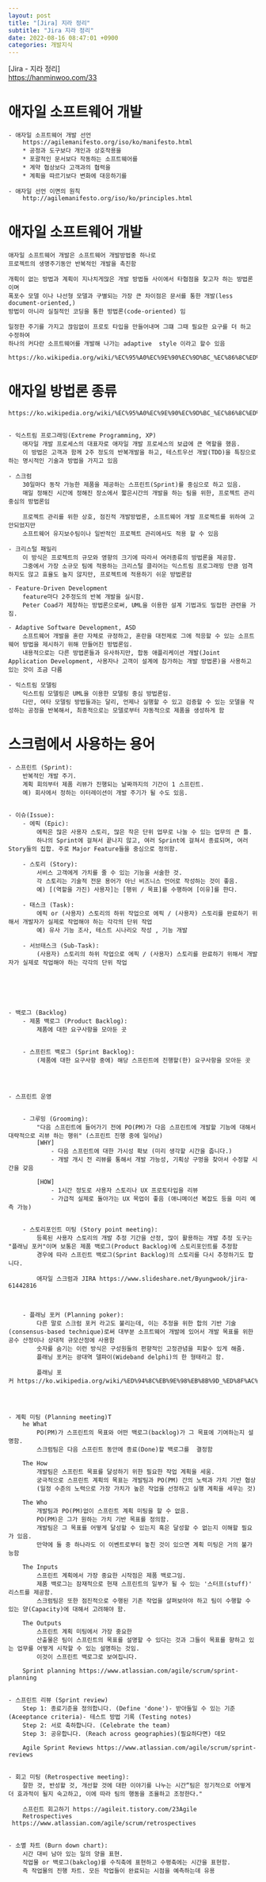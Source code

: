 ```yaml
---  
layout: post  
title: "[Jira] 지라 정리"  
subtitle: "Jira 지라 정리"  
date: 2022-08-16 08:47:01 +0900  
categories: 개발지식  
---  
```

[Jira -  지라 정리]  
	https://hanminwoo.com/33  
# 애자일 소프트웨어 개발  
	- 애자일 소프트웨어 개발 선언  
		https://agilemanifesto.org/iso/ko/manifesto.html  
		* 공정과 도구보다 개인과 상호작용을  
		* 포괄적인 문서보다 작동하는 소프트웨어를  
		* 계약 협상보다 고객과의 협력을  
		* 계획을 따르기보다 변화에 대응하기를  
  
	- 애자일 선언 이면의 원칙  
		http://agilemanifesto.org/iso/ko/principles.html  
  
  
# 애자일 소프트웨어 개발  
	애자일 소프트웨어 개발은 소프트웨어 개발방법중 하나로  
	프로젝트의 생명주기동안 반복적인 개발을 촉진함  
  
	개획이 없는 방법과 계획이 지나치게많은 개발 방법들 사이에서 타협점을 찾고자 하는 방법론이며  
	폭포수 모델 이나 나선형 모델과 구별되는 가장 큰 차이점은 문서를 통한 개발(less document-oriented,)   
	방법이 아니라 실질적인 코딩을 통한 방법론(code-oriented) 임  
  
	일정한 주기를 가지고 끊임없이 프로토 타입을 만들어내며 그떄 그때 필요한 요구를 더 하고 수정하여  
	하나의 커다란 소프트웨어를 개발해 나가는 adaptive  style 이라고 할수 있음  
  
	https://ko.wikipedia.org/wiki/%EC%95%A0%EC%9E%90%EC%9D%BC_%EC%86%8C%ED%94%84%ED%8A%B8%EC%9B%A8%EC%96%B4_%EA%B0%9C%EB%B0%9C  
  
  
# 애자일 방법론 종류  
	https://ko.wikipedia.org/wiki/%EC%95%A0%EC%9E%90%EC%9D%BC_%EC%86%8C%ED%94%84%ED%8A%B8%EC%9B%A8%EC%96%B4_%EA%B0%9C%EB%B0%9C  
  
  
	- 익스트림 프로그래밍(Extreme Programming, XP)   
		애자일 개발 프로세스의 대표자로 애자일 개발 프로세스의 보급에 큰 역할을 했음.   
		이 방법은 고객과 함께 2주 정도의 반복개발을 하고, 테스트우선 개발(TDD)을 특징으로 하는 명시적인 기술과 방법을 가지고 있음  
  
	- 스크럼   
		30일마다 동작 가능한 제품을 제공하는 스프린트(Sprint)를 중심으로 하고 있음.   
		매일 정해진 시간에 정해진 장소에서 짧은시간의 개발을 하는 팀을 위한, 프로젝트 관리 중심의 방법론임  
		  
		프로젝트 관리를 위한 상호, 점진적 개발방법론, 소프트웨어 개발 프로젝트를 위하여 고안되었지만  
		소프트웨어 유지보수팀이나 일반적인 프로젝트 관리에서도 적용 할 수 있음  
  
	- 크리스털 패밀리   
		이 방식은 프로젝트의 규모와 영향의 크기에 따라서 여러종류의 방법론을 제공함.   
		그중에서 가장 소규모 팀에 적용하는 크리스털 클리어는 익스트림 프로그래밍 만큼 엄격하지도 않고 효율도 높지 않지만, 프로젝트에 적용하기 쉬운 방법론암  
	  
	- Feature-Driven Development   
		feature마다 2주정도의 반복 개발을 실시함.   
		Peter Coad가 제창하는 방법론으로써, UML을 이용한 설계 기법과도 밀접한 관련을 가짐.  
	  
	- Adaptive Software Development, ASD   
		소프트웨어 개발을 혼란 자체로 규정하고, 혼란을 대전제로 그에 적응할 수 있는 소프트웨어 방법을 제시하기 위해 만들어진 방법론임.   
		내용적으로는 다른 방법론들과 유사하지만, 합동 애플리케이션 개발(Joint Application Development, 사용자나 고객이 설계에 참가하는 개발 방법론)을 사용하고 있는 것이 조금 다름  
	  
	- 익스트림 모델링   
		익스트림 모델링은 UML을 이용한 모델링 중심 방법론임.   
		다만, 여타 모델링 방법들과는 달리, 언제나 실행할 수 있고 검증할 수 있는 모델을 작성하는 공정을 반복해서, 최종적으로는 모델로부터 자동적으로 제품을 생성하게 함  
  
  
# 스크럼에서 사용하는 용어  
  
	- 스프린트 (Sprint):   
		반복적인 개발 주기.   
		계획 회의부터 제품 리뷰가 진행되는 날짜까지의 기간이 1 스프린트.  
		예) 회사에서 정하는 이터레이션이 개발 주기가 될 수도 있음.  
  
  
	- 이슈(Issue):   
		- 에픽 (Epic):   
			에픽은 많은 사용자 스토리, 많은 작은 단위 업무로 나눌 수 있는 업무의 큰 틀.   
			하나의 Sprint에 걸쳐서 끝나지 않고, 여러 Sprint에 걸쳐서 종료되며, 여러 Story들의 집합. 주로 Major Feature들을 중심으로 정의함.  
  
		- 스토리 (Story):   
			서비스 고객에게 가치를 줄 수 있는 기능을 서술한 것.   
			각 스토리는 기술적 전문 용어가 아닌 비즈니스 언어로 작성하는 것이 좋음.  
			예) [(역할을 가진) 사용자]는 [행위 / 목표]를 수행하여 [이유]를 한다.  
  
		- 태스크 (Task):   
			에픽 or (사용자) 스토리의 하위 작업으로 에픽 / (사용자) 스토리를 완료하기 위해서 개발자가 실제로 작업해야 하는 각각의 단위 작업  
			예) 유사 기능 조사, 테스트 시나리오 작성 , 기능 개발  
  
		- 서브태스크 (Sub-Task):   
			(사용자) 스토리의 하위 작업으로 에픽 / (사용자) 스토리를 완료하기 위해서 개발자가 실제로 작업해야 하는 각각의 단위 작업  
  
  
  
  
  
  
	- 백로그 (Backlog)  
		- 제품 백로그 (Product Backlog):   
			제품에 대한 요구사항을 모아둔 곳  
  
  
		- 스프린트 백로그 (Sprint Backlog):   
			(제품에 대한 요구사항 중에) 해당 스프린트에 진행할(한) 요구사항을 모아둔 곳  
  
  
  
  
	- 스프린트 운영  
  
  
		- 그루밍 (Grooming):   
			"다음 스프린트에 들어가기 전에 PO(PM)가 다음 스프린트에 개발할 기능에 대해서 대략적으로 리뷰 하는 행위" (스프린트 진행 중에 일어남)  
			[WHY]  
				- 다음 스프린트에 대한 가시성 확보 (미리 생각할 시간을 줍니다.)   
				- 개발 개시 전 리뷰를 통해서 개발 가능성, 기획상 구멍을 찾아서 수정할 시간을 갖음  
			  
			[HOW]  
				- 1시간 정도로 사용자 스토리나 UX 프로토타입을 리뷰  
				- 가급적 실제로 돌아가는 UX 목업이 좋음 (애니메이션 복잡도 등을 미리 예측 가능)  
  
  
		- 스토리포인트 미팅 (Story point meeting):   
			등록된 사용자 스토리의 개발 추정 기간을 산정, 많이 활용하는 개발 추정 도구는 "플래닝 포커"이며 보통은 제품 백로그(Product Backlog)에 스토리포인트를 추정함  
			경우에 따라 스프린트 백로그(Sprint Backlog)의 스토리를 다시 추정하기도 합니다.  
			  
			애자일 스크럼과 JIRA https://www.slideshare.net/Byungwook/jira-61442816  
		   
  
  
		- 플래닝 포커 (Planning poker):   
			다른 말로 스크럼 포커 라고도 불리는데, 이는 추정을 위한 합의 기반 기술(consensus-based technique)로써 대부분 소프트웨어 개발에 있어서 개발 목표를 위한 공수 산정이나 상대적 규모산정에 사용함  
			숫자를 숨기는 이런 방식은 구성원들의 편향적인 고정관념을 피할수 있게 해줌.   
			플래닝 포커는 광대역 델파이(Wideband delphi)의 한 형태라고 함.  
			  
			플래닝 포커 https://ko.wikipedia.org/wiki/%ED%94%8C%EB%9E%98%EB%8B%9D_%ED%8F%AC%EC%BB%A4  
  
  
  
  
	- 계획 미팅 (Planning meeting)T  
		he What  
			PO(PM)가 스프린트의 목표와 어떤 백로그(backlog)가 그 목표에 기여하는지 설명함.   
			스크럼팀은 다음 스프린트 동안에 종료(Done)할 백로그를  결정함  
  
		The How  
			개발팀은 스프린트 목표를 달성하기 위한 필요한 작업 계획을 세움.   
			궁극적으로 스프린트 계획의 목표는 개발팀과 PO(PM) 간의 노력과 가치 기반 협상  
			(일정 수준의 노력으로 가장 가치가 높은 작업을 선정하고 실행 계획을 세우는 것)  
		  
		The Who  
			개발팀과 PO(PM)없이 스프린트 계획 미팅을 할 수 없음.   
			PO(PM)은 그가 원하는 가치 기반 목표를 정의함.   
			개발팀은 그 목표를 어떻게 달성할 수 있는지 혹은 달성할 수 없는지 이해할 필요가 있음.   
			만약에 둘 중 하나라도 이 이벤트로부터 놓친 것이 있으면 계획 미팅은 거의 불가능함  
		  
		The Inputs  
			스프린트 계획에서 가장 중요한 시작점은 제품 백로그임.   
			제품 백로그는 잠재적으로 현재 스프린트의 일부가 될 수 있는 '스터프(stuff)' 리스트를 제공함.   
			스크럼팀은 또한 점진적으로 수행된 기존 작업을 살펴보아야 하고 팀이 수행할 수 있는 양(Capacity)에 대해서 고려해야 함.  
		  
		The Outputs  
			스프린트 계획 미팅에서 가장 중요한   
			산출물은 팀이 스프린트의 목표를 설명할 수 있다는 것과 그들이 목표를 향하고 있는 업무를 어떻게 시작할 수 있는 설명하는 것임.   
			이것이 스프린트 백로그로 보여집니다.  
		  
		Sprint planning https://www.atlassian.com/agile/scrum/sprint-planning  
  
  
	- 스프린트 리뷰 (Sprint review)  
		Step 1: 종료기준을 정의합니다. (Define 'done')- 받아들일 수 있는 기준 (Aceeptance criteria)- 테스트 방법 기록 (Testing notes)  
		Step 2: 서로 축하합니다. (Celebrate the team)  
		Step 3: 공유합니다. (Reach across geographies)(필요하다면) 데모  
		  
		Agile Sprint Reviews https://www.atlassian.com/agile/scrum/sprint-reviews  
  
  
	- 회고 미팅 (Retrospective meeting):   
		잘한 것, 반성할 것, 개선할 것에 대한 이야기를 나누는 시간“팀은 정기적으로 어떻게 더 효과적이 될지 숙고하고, 이에 따라 팀의 행동을 조율하고 조정한다."  
		  
		스프린트 회고하기 https://agileit.tistory.com/23Agile   
		Retrospectives  https://www.atlassian.com/agile/scrum/retrospectives  
  
	  
	- 소멸 차트 (Burn down chart):   
		시간 대비 남아 있는 일의 양을 표현.   
		작업물 or 백로그(bakclog)를 수직축에 표현하고 수평축에는 시간을 표현함.   
		즉 작업물의 진행 차트. 모든 작업들이 완료되는 시점을 예측하는데 유용  
